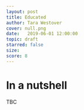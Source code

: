```yaml
---
layout: post
title: Educated
author: Tara Westover
cover: null.png
date:   2019-06-01 12:00:00
topic: draft
starred: false
size: 
score: 8
---
```


# In a nutshell
TBC